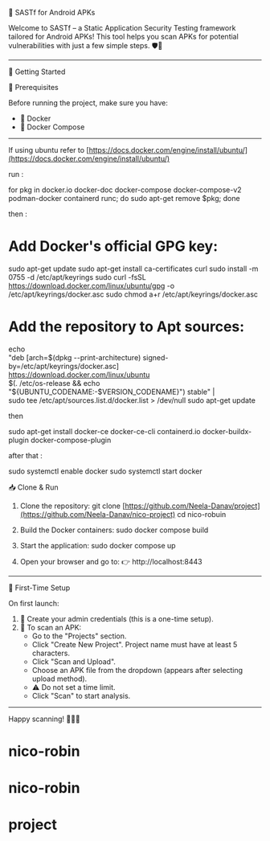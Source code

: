 🔐 SASTf for Android APKs

Welcome to SASTf – a Static Application Security Testing framework tailored for Android APKs! This tool helps you scan APKs for potential vulnerabilities with just a few simple steps. 🛡️📱

---

🚀 Getting Started

🧰 Prerequisites

Before running the project, make sure you have:

- 🐳 Docker
- 🧩 Docker Compose

---

If using ubuntu refer to [https://docs.docker.com/engine/install/ubuntu/](https://docs.docker.com/engine/install/ubuntu/)

run :

for pkg in docker.io docker-doc docker-compose docker-compose-v2 podman-docker containerd runc; do sudo apt-get remove $pkg; done

then :

# Add Docker's official GPG key:

sudo apt-get update
sudo apt-get install ca-certificates curl
sudo install -m 0755 -d /etc/apt/keyrings
sudo curl -fsSL https://download.docker.com/linux/ubuntu/gpg -o /etc/apt/keyrings/docker.asc
sudo chmod a+r /etc/apt/keyrings/docker.asc

# Add the repository to Apt sources:

echo \
 "deb [arch=$(dpkg --print-architecture) signed-by=/etc/apt/keyrings/docker.asc] https://download.docker.com/linux/ubuntu \
 $(. /etc/os-release && echo "${UBUNTU_CODENAME:-$VERSION_CODENAME}") stable" | \
 sudo tee /etc/apt/sources.list.d/docker.list > /dev/null
sudo apt-get update

then

sudo apt-get install docker-ce docker-ce-cli containerd.io docker-buildx-plugin docker-compose-plugin

after that :

sudo systemctl enable docker
sudo systemctl start docker

📥 Clone & Run

1. Clone the repository:
   git clone [https://github.com/Neela-Danav/project](https://github.com/Neela-Danav/nico-project)
   cd nico-robuin

2. Build the Docker containers:
   sudo docker compose build

3. Start the application:
   sudo docker compose up

4. Open your browser and go to:
   👉 http://localhost:8443

---

👤 First-Time Setup

On first launch:

1. 🔐 Create your admin credentials (this is a one-time setup).
2. 🧪 To scan an APK:
   - Go to the "Projects" section.
   - Click "Create New Project". Project name must have at least 5 characters.
   - Click "Scan and Upload".
   - Choose an APK file from the dropdown (appears after selecting upload method).
   - ⚠️ Do not set a time limit.
   - Click "Scan" to start analysis.

---

Happy scanning! 🕵️‍♂️📲

# nico-robin

# nico-robin

# project
